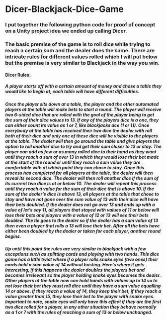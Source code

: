 # Dicer-Blackjack-Dice-Game

### I put together the following python code for proof of concept on a Unity project idea we ended up calling Dicer.

### The basic premise of the game is to roll dice while trying to reach a certain sum and the dealer does the same. There are intricate rules for different values rolled which I will put below but the premise is very similar to Blackjack in the way you win.

#### Dicer Rules:

##### A player starts off with a certain amount of money and chose a table they would like to begin at, each table will have different difficulties.

##### Once the player sits down at a table, the player and the other automated players at the table will make bets to start a round. The player will receive two 6-sided dice that are rolled with the goal of the player being to get the sum of their dice values to 13. If any of the players dice is a one, they can either count its value as 1 or 7, like blackjacks ace (1 or 11). Once everybody at the table has received their two dice the dealer with roll both of their dice and only one of these dice will be visible to the players at the table. The dealer will then go around the table and give players the option to roll another dice to try and get their sum closer to 13 or stay. The player can add as few or as many rolled dice to their hand as they want until they reach a sum of over 13 in which they would lose their bet made at the start of the round or until they reach a sum value they are comfortable with at which point they can chose to stay. Once this process has completed for all players at the table, the dealer will then reveal its second dice. The dealer will then roll another dice if the sum of its current two dice is at or below 10. The dealer will repeat this process until they reach a value for the sum of their dice that is above 10. If the sum of the dealer’s dice is above 13, all players at the table that chose to stay and have not gone over the sum value of 13 with their dice will have their bets doubled. If the dealer does not go over 13 and ends up with a value of let’s say 11, all players that stayed with values of 11 or below will lose their bets and players with a value of 12 or 13 will see their bets doubled. The tie goes to the dealer so if the dealer has a sum value of 13 then even a player that rolls a 13 will lose their bet. After all the bets have either been doubled by the dealer or taken for each player, another round begins.

##### Up until this point the rules are very similar to blackjack with a few exceptions such as splitting cards and playing with two hands. This dice game has a little twist where if a player rolls snake eyes (two ones) their cards hold a sum value of 14 without busting. Here’s where it gets interesting, if this happens the dealer doubles the players bet and becomes irrelevant so the player holding snake eyes becomes the dealer. Other players at the table now can hold hands with values up to 14 so to not lose their bet they must roll dice until they have a sum value equalling 14 or above. If they reach a value of 14, they keep their bet, if they reach a value greater than 15, they lose their bet to the player with snake eyes. Important to note, snake eyes will only have this effect if they are the first two dice rolled for a player, in any other situation they behave normally as a 1 or 7 with the rules of reaching a sum of 13 or below unchanged.
